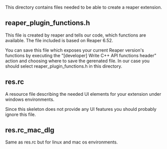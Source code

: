 This directory contains files needed to be able to create a reaper extension.

## reaper_plugin_functions.h
This file is created by reaper and tells our code, which functions are available.
The file included is based on Reaper 6.52.

You can save this file which exposes your current Reaper version's functions by executing the "[developer] Write C++ API functions header" action and choosing where to save the gerenated file.
In our case you should select reaper_plugin_functions.h in this directory.

## res.rc
A resource file describing the needed UI elements for your extension under windows environments.

Since this skeleton does not provide any UI features you should probably ignore this file.

## res.rc_mac_dlg
Same as res.rc but for linux and mac os environments.